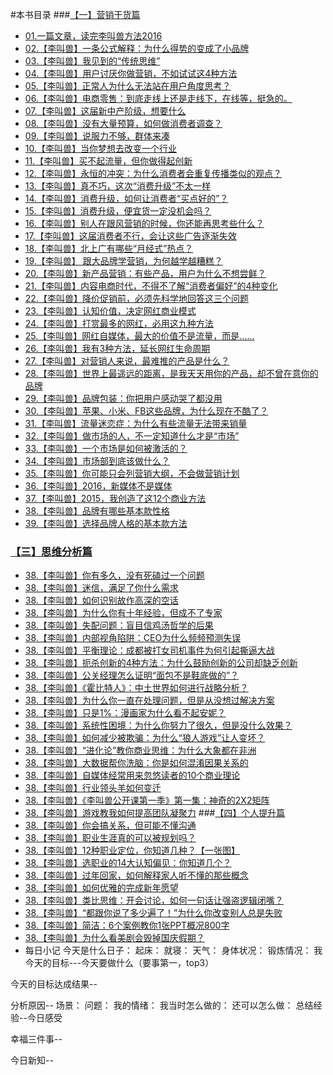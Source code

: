 #本书目录
###[【一】营销干货篇](00.md)
- [01.一篇文章，读完李叫兽方法2016](01.md)
- [02.【李叫兽】一条公式解释：为什么得势的变成了小品牌](02.md)
- [03.【李叫兽】我见到的“传统思维”](03.md)
- [04.【李叫兽】用户讨厌你做营销，不如试试这4种方法](04md)
- [05.【李叫兽】正常人为什么无法站在用户角度思考？](05.md)
- [06.【李叫兽】电商零售：到底走线上还是走线下，在线等，挺急的。](06.md)
- [07.【李叫兽】这届新中产阶级，想要什么](07.md)
- [08.【李叫兽】没有大量预算，如何做消费者调查？](08.md)
- [09.【李叫兽】说服力不够，群体来凑](09.md)
- [10.【李叫兽】当你梦想去改变一个行业](10.md)
- [11.【李叫兽】买不起流量，但你做得起创新](11.md)
- [12.【李叫兽】永恒的冲突：为什么消费者会重复传播类似的观点？](12.md)
- [13.【李叫兽】真不巧，这次“消费升级”不太一样](13.md)
- [14.【李叫兽】消费升级，如何让消费者“买点好的”？](14md)
- [15.【李叫兽】消费升级，便宜货一定没机会吗？](15.md)
- [16.【李叫兽】别人在跟风营销的时候，你还能再思考些什么？](16.md)
- [17.【李叫兽】这届消费者不行，会让这些广告逐渐失效](17.md)
- [18.【李叫兽】北上广有哪些“月经式”热点？](18.md)
- [19.【李叫兽】 跟大品牌学营销，为何越学越糟糕？](19.md)
- [20.【李叫兽】新产品营销：有些产品，用户为什么不想尝鲜？](20.md)
- [21.【李叫兽】内容电商时代，不得不了解“消费者偏好”的4种变化](21.md)
- [22.【李叫兽】降价促销前，必须先科学地回答这三个问题](22.md)
- [23.【李叫兽】认知价值，决定网红商业模式](23.md)
- [24.【李叫兽】打赏最多的网红，必用这九种方法](24.md)
- [25.【李叫兽】网红自媒体，最大的价值不是流量，而是……](25.md)
- [26.【李叫兽】我有3种方法，延长网红生命周期](26.md)
- [27.【李叫兽】对营销人来说，最难推的产品是什么？](27.md)
- [28.【李叫兽】世界上最遥远的距离，是我天天用你的产品，却不曾在意你的品牌](28.md)
- [29.【李叫兽】品牌包装：你把用户感动哭了都没用](29.md)
- [30.【李叫兽】苹果、小米、FB这些品牌，为什么现在不酷了？](30.md)
- [31.【李叫兽】流量迷恋症：为什么有些流量无法带来销量](31.md)
- [32.【李叫兽】做市场的人，不一定知道什么才是“市场”](32.md)
- [33.【李叫兽】一个市场是如何被激活的？](33.md)
- [34.【李叫兽】市场部到底该做什么？](34.md)
- [35.【李叫兽】你可能只会列营销大纲，不会做营销计划](35.md)
- [36.【李叫兽】2016，新媒体不是媒体](36.md)
- [37.【李叫兽】2015，我创造了这12个商业方法](37.md)
- [38.【李叫兽】品牌有哪些基本款性格](38.md)
- [39.【李叫兽】选择品牌人格的基本款方法](39.md)
### [【三】思维分析篇](0001.md)
- [38.【李叫兽】你有多久，没有死磕过一个问题](76.md)
- [38.【李叫兽】迷信，满足了你什么需求](77.md)
- [38.【李叫兽】如何识别故作高深的空话](78.md)
- [38.【李叫兽】为什么你有十年经验，但成不了专家](79.md)
- [38.【李叫兽】失配问题：盲目信鸡汤哲学的后果](80.md)
- [38.【李叫兽】内部视角陷阱：CEO为什么频频预测失误](81.md)
- [38.【李叫兽】平衡理论：成都被打女司机事件为何引起撕逼大战](82.md)
- [38.【李叫兽】扼杀创新的4种方法：为什么鼓励创新的公司却缺乏创新](83.md)
- [38.【李叫兽】公关经理怎么证明“面包不是鞋底做的”？](84.md)
- [38.【李叫兽】《霍比特人》：中土世界如何进行战略分析？](85.md)
- [38.【李叫兽】为什么你一直在处理问题，但是从没想过解决方案](86.md)
- [38.【李叫兽】只是1%：漫画家为什么看不起安妮？](87.md)
- [38.【李叫兽】系统性困境：为什么你努力了很久，但是没什么效果？](88.md)
- [38.【李叫兽】如何减少被欺骗：为什么“狼人游戏”让人变坏？](89.md)
- [38.【李叫兽】“进化论”教你商业思维：为什么大象都在非洲](90.md)
- [38.【李叫兽】大数据帮你洗脑：你是如何混淆因果关系的](91.md)
- [38.【李叫兽】自媒体经常用来忽悠读者的10个商业理论](92.md)
- [38.【李叫兽】行业领头羊如何变迁](93.md)
- [38.【李叫兽】《李叫兽公开课第一季》第一集：神奇的2X2矩阵](94.md)
- [38.【李叫兽】游戏教我如何提高团队凝聚力](95.md)
###[【四】个人提升篇](00001.md)
- [38.【李叫兽】你会搞关系，但可能不懂沟通](96.md)
- [38.【李叫兽】职业生涯真的可以被规划吗？](97.md)
- [38.【李叫兽】12种职业定位，你知道几种？【一张图】](98.md)
- [38.【李叫兽】选职业的14大认知偏见：你知道几个？](99.md)
- [38.【李叫兽】过年回家，如何解释家人听不懂的那些概念](100.md)
- [38.【李叫兽】如何优雅的完成新年愿望](101.md)
- [38.【李叫兽】类比思维：开会讨论，如何一句话让强盗逻辑闭嘴？](95.md)
- [38.【李叫兽】“都跟你说了多少遍了！”为什么你改变别人总是失败](95.md)
- [38.【李叫兽】简洁：6个案例教你1张PPT概况800字](95.md)
- [38.【李叫兽】为什么看美剧会毁掉国庆假期？](95.md)
- 每日小记
今天是什么日子：
起床：
就寝：
天气：
身体状况：
锻炼情况：
我今天的目标---今天要做什么（要事第一，top3）


今天的目标达成结果--


分析原因--
场景：
问题：
我的情绪：
我当时怎么做的：
还可以怎么做：
总结经验--今日感受


幸福三件事--



今日新知--
